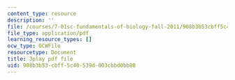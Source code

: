 ```yaml
---
content_type: resource
description: ''
file: /courses/7-01sc-fundamentals-of-biology-fall-2011/908b3b53cbff5c40539d003cbbd0bb80_reYwbnuhFU0.pdf
file_type: application/pdf
learning_resource_types: []
ocw_type: OCWFile
resourcetype: Document
title: 3play pdf file
uid: 908b3b53-cbff-5c40-539d-003cbbd0bb80
---
```

